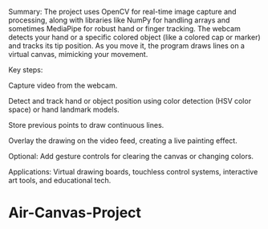 Summary:
The project uses OpenCV for real-time image capture and processing, along with libraries like NumPy for handling arrays and sometimes MediaPipe for robust hand or finger tracking. The webcam detects your hand or a specific colored object (like a colored cap or marker) and tracks its tip position. As you move it, the program draws lines on a virtual canvas, mimicking your movement.

Key steps:

Capture video from the webcam.

Detect and track hand or object position using color detection (HSV color space) or hand landmark models.

Store previous points to draw continuous lines.

Overlay the drawing on the video feed, creating a live painting effect.

Optional: Add gesture controls for clearing the canvas or changing colors.

Applications: Virtual drawing boards, touchless control systems, interactive art tools, and educational tech.
# Air-Canvas-Project
